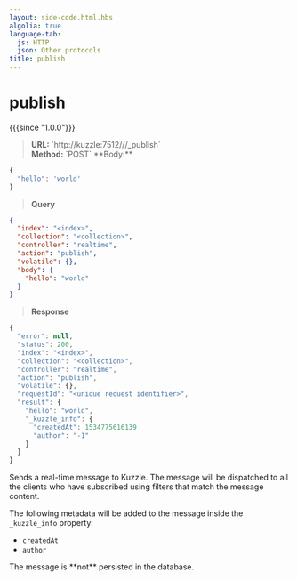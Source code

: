 ```yaml
---
layout: side-code.html.hbs
algolia: true
language-tab:
  js: HTTP
  json: Other protocols
title: publish
---
```



# publish

{{{since "1.0.0"}}}


<blockquote class="js">
<p>
<b>URL:</b> `http://kuzzle:7512/<index>/<collection>/_publish`  
</br><b>Method:</b> `POST`  
**Body:**
</p>
</blockquote>


```js
{
  "hello": 'world'
}
```



<blockquote class="json">
<p>
<b>Query</b>
</p>
</blockquote>


```json
{
  "index": "<index>",
  "collection": "<collection>",
  "controller": "realtime",
  "action": "publish",
  "volatile": {},
  "body": {
    "hello": "world"
  }
}
```

>**Response**

```javascript
{
  "error": null,
  "status": 200,
  "index": "<index>",
  "collection": "<collection>",
  "controller": "realtime",
  "action": "publish",
  "volatile": {},
  "requestId": "<unique request identifier>",
  "result": {
    "hello": "world",
    "_kuzzle_info": {
      "createdAt": 1534775616139
      "author": "-1"
    }
  }
}
```

Sends a real-time message to Kuzzle. The message will be dispatched to all the clients
who have subscribed using filters that match the message content.

The following metadata will be added to the message inside the `_kuzzle_info` property:
  - `createdAt`
  - `author`

<aside class="warning">
  The message is **not** persisted in the database.
</aside>
